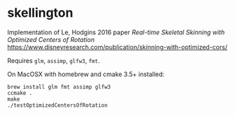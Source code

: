 # skellington
Implementation of Le, Hodgins 2016 paper *Real-time Skeletal Skinning with Optimized Centers of Rotation* https://www.disneyresearch.com/publication/skinning-with-optimized-cors/

Requires `glm`, `assimp`, `glfw3`, `fmt`.

On MacOSX with homebrew and cmake 3.5+ installed: 

```
brew install glm fmt assimp glfw3
ccmake .
make
./testOptimizedCentersOfRotation
```
